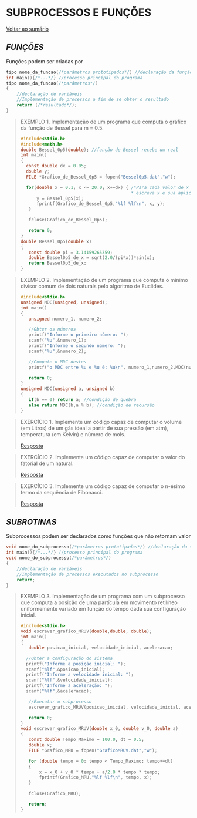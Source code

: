 # **SUBPROCESSOS E FUNÇÕES**

[Voltar ao sumário](../../README.md)

## ***FUNÇÕES***

Funções podem ser criadas por

```c
tipo nome_da_funcao(/*parâmetros prototipados*/) //declaração da função
int main(){/*...*/} //processo princípal do programa
tipo nome_da_funcao(/*parâmetros*/)
{
    //declaração de variáveis
    //Implementação de processos a fim de se obter o resultado
    return (/*resultado*/);
}
```

>EXEMPLO 1. Implementação de um programa que computa o gráfico da função de Bessel para m = 0.5.
>```c
>#include<stdio.h>
>#include<math.h>
>double Bessel_0p5(double); //função de Bessel recebe um real
>int main()
>{
>   const double dx = 0.05;
>   double y;
>   FILE *Grafico_de_Bessel_0p5 = fopen("Bessel0p5.dat","w");
>
>   for(double x = 0.1; x <= 20.0; x+=dx) { /*Para cada valor de x
>                                           * escreva x e sua aplicação*/
>       y = Bessel_0p5(x);
>       fprintf(Grafico_de_Bessel_0p5,"%lf %lf\n", x, y);
>    }
>
>    fclose(Grafico_de_Bessel_0p5);
>
>    return 0;
>}
>double Bessel_0p5(double x)
>{
>    const double pi = 3.14159265359;
>    double Bessel0p5_de_x = sqrt(2.0/(pi*x))*sin(x);
>    return Bessel0p5_de_x;
>}
>```

>EXEMPLO 2. Implementação de um programa que computa o mínimo divisor comum de dois naturais pelo algoritmo de Euclides.
>```c
>#include<stdio.h>
>unsigned MDC(unsigned, unsigned);
>int main()
>{
>    unsigned numero_1, numero_2;
>
>    //Obter os números
>    printf("Informe o primeiro número: ");
>    scanf("%u",&numero_1);
>    printf("Informe o segundo número: ");
>    scanf("%u",&numero_2);
>
>    //Compute o MDC destes
>    printf("o MDC entre %u e %u é: %u\n", numero_1,numero_2,MDC(numero_1,numero_2));
>
>    return 0;
>}
>unsigned MDC(unsigned a, unsigned b)
>{
>    if(b == 0) return a; //condição de quebra
>    else return MDC(b,a % b); //condição de recursão
>}
>```

> EXERCÍCIO 1. Implemente um código capaz de computar o volume (em Litros) de um gás ideal a partir de sua pressão (em atm), temperatura (em Kelvin) e número de mols.
>
>[Resposta](./programas/gas_ideal.c)

> EXERCÍCIO 2. Implemente um código capaz de computar o valor do fatorial de um natural.
>
>[Resposta](./programas/fatorial.c)

> EXERCÍCIO 3. Implemente um código capaz de computar o n-ésimo termo da sequência de Fibonacci.
>
>[Resposta](./programas/fibonacci.c)

## ***SUBROTINAS***

Subprocessos podem ser declarados como funções que não retornam valor

```c
void nome_do_subprocesso(/*parâmetros prototipados*/) //declaração da subrotina
int main(){/*...*/} //processo princípal do programa
void nome_do_subprocesso(/*parâmetros*/)
{
    //declaração de variáveis
    //Implementação de processos executados no subprocesso
    return;
}
```

>EXEMPLO 3. Implementação de um programa com um subprocesso que computa a posição de uma partícula em movimento retilíneo uniformemente variado em função do tempo dada sua configuração inicial.
>```c
>#include<stdio.h>
>void escrever_grafico_MRUV(double,double, double);
>int main()
>{
>    double posicao_inicial, velocidade_inicial, aceleracao;
>
>   //Obter a configuração do sistema
>   printf("Informe a posição inicial: ");
>   scanf("%lf",&posicao_inicial);
>   printf("Informe a velocidade inicial: ");
>   scanf("%lf",&velocidade_inicial);
>   printf("Informe a aceleração: ");
>   scanf("%lf",&aceleracao);
>
>    //Executar o subprocesso
>    escrever_grafico_MRUV(posicao_inicial, velocidade_inicial, aceleracao);
>
>    return 0;
>}
>void escrever_grafico_MRUV(double x_0, double v_0, double a)
>{
>    const double Tempo_Maximo = 100.0, dt = 0.5;
>    double x;
>    FILE *Grafico_MRU = fopen("GraficoMRUV.dat","w");
>
>    for (double tempo = 0; tempo < Tempo_Maximo; tempo+=dt)
>    {
>        x = x_0 + v_0 * tempo + a/2.0 * tempo * tempo;
>        fprintf(Grafico_MRU,"%lf %lf\n", tempo, x);
>    }
>
>    fclose(Grafico_MRU);
>
>    return;
>}
>```
